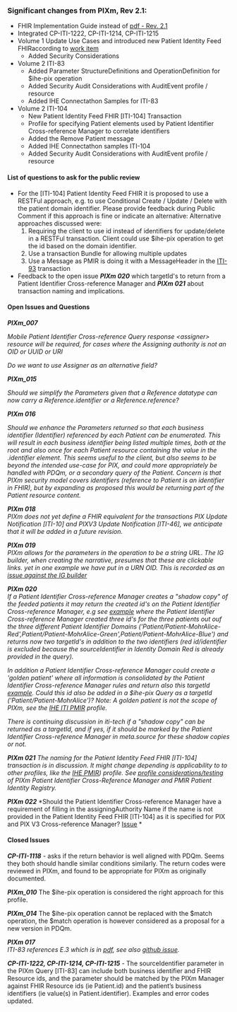 <div markdown="1" class="stu-note">

### Significant changes from PIXm, Rev 2.1:
- FHIR Implementation Guide instead of [pdf - Rev. 2.1](https://ihe.net/uploadedFiles/Documents/ITI/IHE_ITI_Suppl_PIXm.pdf)
- Integrated CP-ITI-1222, CP-ITI-1214, CP-ITI-1215 
- Volume 1 Update Use Cases and introduced new Patient Identity Feed FHIRaccording to [work item](https://github.com/IHE/IT-Infrastructure/issues/147)
  - Added Security Considerations 
- Volume 2 ITI-83  
  - Added Parameter StructureDefinitions and OperationDefinition for $ihe-pix operation
  - Added Security Audit Considerations with AuditEvent profile / resource
  - Added IHE Connectathon Samples for ITI-83
- Volume 2 ITI-104
   - New Patient Identity Feed FHIR [ITI-104] Transaction
   - Profile for specifying Patient elements used by Patient Identifier Cross-reference Manager to correlate identifiers
   - Added the Remove Patient message   
   - Added IHE Connectathon samples ITI-104
   - Added Security Audit Considerations with AuditEvent profile / resource

#### List of questions to ask for the public review
- For the [ITI-104] Patient Identity Feed FHIR it is proposed to use a RESTFul approach, e.g. to use Conditional Create / Update / Delete with the patient domain identifier. Please provide feedback during Public Comment if this approach is fine or indicate an alternative:
  Alternative approaches discussed were:
   1. Requiring the client to use id instead of identifiers for update/delete in a RESTFul transaction. Client could use $ihe-pix operation to get the id based on the domain identifier. 
   2. Use a transaction Bundle for allowing multiple updates
   3. Use a Message as PMIR is doing it with a MessageHeader in the [ITI-93](https://www.ihe.net/uploadedFiles/Documents/ITI/IHE_ITI_Suppl_PMIR.pdf#page=26) transaction
- Feedback to the open issue ***PIXm 020*** which targetId's to return from a Patient Identifier Cross-reference Manager and ***PIXm 021*** about transaction naming and implications.

#### Open Issues and Questions

***PIXm\_007***

*Mobile Patient Identifier Cross-reference Query response &lt;assigner&gt; resource will be required, for cases where the Assigning authority is not an OID or UUID or URI*

*Do we want to use Assigner as an alternative field?*

***PIXm\_015***

*Should we simplify the Parameters given that a Reference datatype can
now carry a Reference.identifier or a Reference.reference?*

***PIXm 016***

*Should we enhance the Parameters returned so that each business
identifier (Identifier) referenced by each Patient can be enumerated.
This will result in each business identifier being listed multiple
times, both at the root and also once for each Patient resource
containing the value in the .identifier element. This seems useful to
the client, but also seems to be beyond the intended use-case for PIX,
and could more appropriately be handled with PDQm, or a secondary query
of the Patient. Concern is that PIXm security model covers identifiers
(reference to Patient is an identifier in FHIR), but by expanding as
proposed this would be returning part of the Patient resource content.*


***PIXm 018***  
*PIXm does not yet define a FHIR equivalent for the transactions  PIX Update Notification [ITI-10] and PIXV3 Update Notification [ITI-46], 
we anticipate that it will be added in a future revision.*

***PIXm 019***  
*PIXm allows for the parameters in the operation to be a string URL. The IG builder, when creating the narrative, presumes that these are clickable links. yet in one example we have put in a URN OID. This is recorded as an [issue against the IG builder](https://github.com/HL7/fhir-ig-publisher/issues/296)*

***PIXm 020***  
*If a Patient Identifier Cross-reference Manager creates a "shadow copy" of the feeded patients it may return the created
id's on the Patient Identifier Cross-reference Manager, e.g see [example](http://build.fhir.org/ig/IHE/ITI.PIXm/branches/master/Parameters-pixm-response-mohralice-red-all.json.html) 
where the Patient Identifier Cross-reference Manager created three id's for the three patients out ouf the three different Patient Identifier Domains ('Patient/Patient-MohrAlice-Red',Patient/Patient-MohrAlice-Green',Patient/Patient-MohrAlice-Blue') and returns now two targetId's in addition to the two identifiers (red id/identifier is excluded because the sourceIdentifier in Identity Domain Red is already provided in the query).* 

*In addition a Patient Identifier Cross-reference Manager could create a 'golden patient' where all information
is consolidated by the Patient Identifier Cross-reference Manager rules and return also this targetId [example](http://build.fhir.org/ig/IHE/ITI.PIXm/branches/master/Patient-Patient-MohrAlice.html). Could this id also be added in a $ihe-pix Query as a targetId ('Patient/Patient-MohrAlice')? Note: A golden patient is not the scope of PIXm, see the [IHE ITI PMIR](https://www.ihe.net/uploadedFiles/Documents/ITI/IHE_ITI_Suppl_PMIR.pdf) profile.* 

*There is continuing discussion in iti-tech if a "shadow copy" can be returned as a targetId, and if yes, if it should be marked by the Patient Identifier Cross-reference Manager in meta.source for these shadow copies or not.*

***PIXm 021***
*The naming for the Patient Identity Feed FHIR [ITI-104] transaction is in discussion. It might change
depending is applicability to to other profiles, like the [IHE PMIR](https://www.ihe.net/uploadedFiles/Documents/ITI/IHE_ITI_Suppl_PMIR.pdf)) profile. 
See [profile considerations/testing](https://gazelle.ihe.net/content/pmirconnectathontestpatients) of PIXm Patient Identifier Cross-Reference Manager and PMIR Patient Identity Registry.*

***PIXm 022***
*Should the Patient Identifier Cross-reference Manager have a requirement of filling in the assigningAuthority Name if the name is not provided in the Patient Identity Feed FHIR [ITI-104] as it is specified for PIX and PIX V3 Cross-reference Manager? [Issue](https://github.com/IHE/ITI.PIXm/issues/71) *

#### Closed Issues

***CP-ITI-1118*** - asks if the return behavior is well aligned with PDQm.
Seems they both should handle similar conditions similarly. The return
codes were reviewed in PIXm, and found to be appropriate for PIXm as
originally documented.

***PIXm\_010*** 
The $ihe-pix operation is considered the right approach for this profile.

***PIXm\_014*** 
The $ihe-pix operation cannot be replaced with the $match operation, the $match operation is however considered as a proposal for a new version in PDQm.

***PIXm 017***  
*ITI-83 references E.3 which is in [pdf](https://www.ihe.net/uploadedFiles/Documents/ITI/IHE_ITI_Suppl_Appx-Z.pdf#page=16), see also [github issue](https://github.com/IHE/publications/issues/110).*

***CP-ITI-1222, CP-ITI-1214, CP-ITI-1215*** - The sourceIdentifier parameter in the PIXm Query [ITI-83] can include both business identifier and FHIR Resource ids, and the parameter should be matched by the PIXm Manager against FHIR Resource ids (ie Patient.id) and the patient’s business identifiers (ie value(s) in Patient.identifier). Examples and error codes updated. 

</div>
